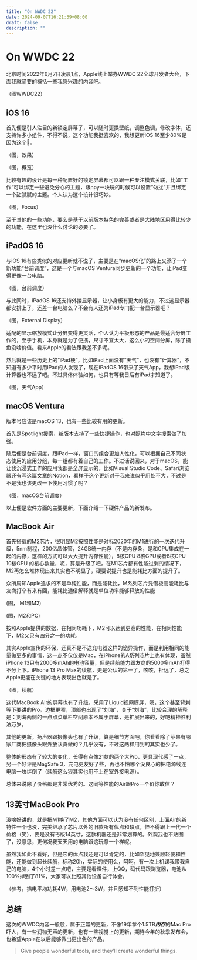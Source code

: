 ```yaml
---
title: "On WWDC 22"
date: 2024-09-07T16:21:39+08:00
draft: false
description: ""
---
```


# On WWDC 22

北京时间2022年6月7日凌晨1点，Apple线上举办WWDC 22全球开发者大会，下面我就简要的概括一些我感兴趣的内容吧。

（图WWDC22）

## iOS 16

首先便是引人注目的新锁定屏幕了，可以随时更换壁纸，调整色调，修改字体，还支持许多小组件，不得不说，这个功能我挺喜欢的，我想更新iOS 16至少80%是因为这个🤣。

（图，效果）

（图，概览）

比较有趣的设计是每一种配置好的锁定屏幕都可以跟一种专注模式关联，比如”工作“可以绑定一些避免分心的主题，跟npy一块玩的时候可以设置“勿扰”并且绑定一个甜腻腻的主题。个人认为这个设计很巧妙。

（图，Focus）

至于其他的一些功能，要么是基于以前版本特色的完善或者是大陆地区用得比较少的功能，在这里也没什么讨论的必要了。

## iPadOS 16

与iOS 16有些类似的对应更新就不说了，主要是在“macOS化”的路上又添了一个新功能“台前调度”，这是一个与macOS Ventura同步更新的一个功能，让iPad变得更像一台电脑。

（图，台前调度）

与此同时，iPadOS 16还支持外接显示器，让小身板有更大的能力，不过这显示器都安排上了，还差一台电脑么？不会有人还为iPad专门配一台显示器吧？

（图，External Display）

适配的显示缩放模式让分屏变得更灵活，个人认为平板形态的产品是最适合分屏工作的，至于手机，本身就是为了便携，尺寸不宜太大，这么小的空间分屏，除了摸鱼没啥价值。看来Apple的看法跟我差不多呢。

然后就是一些历史上的“iPad梗”，比如iPad上面没有“天气”，也没有“计算器”，不知道有多少平时用iPad的人发现了，现在iPadOS 16带来了天气App，我想iPad版计算器也不远了吧。不过具体体验如何，也只有等我日后有iPad才知道了。

（图，天气App）

## macOS Ventura

版本号应该是macOS 13，也有一些比较有用的更新。

首先是Spotlight搜索，新版本支持了一些快捷操作，也对照片中文字搜索做了加强。

随后便是台前调度，跟iPad一样，窗口的组合更加人性化，可以根据自己不同状态使用的应用分组，每一组都有着自己的工作。不过话说回来，对于macOS，能让我沉浸式工作的应用我都是全屏显示的，比如Visual Studio Code、Safari浏览器还有写这篇文章的Notion，看样子这个更新对于我来说似乎用处不大，不过是不是我也该更改一下使用习惯了呢？

（图，macOS台前调度）

以上便是软件方面的主要更新，下面介绍一下硬件产品的新发布。

## MacBook Air

首先搭载的M2芯片，很明显M2按照性能是对标2020年的M1进行的一次迭代升级，5nm制程，200亿晶体管，24GB统一内存（不是内存条，是和CPU集成在一起的内存，这样的方式可以大大提升内存性能），8核CPU 8核GPU或者8核CPU 10核GPU 的核心数量，呃，算是升级了吧，在M1芯片都有性能过剩的情况下，M2再怎么堆体现出来其实也不明显了，硬要说提升也是能耗比方面的提升了。

众所周知Apple追求的不是单纯性能，而是能耗比，M系列芯片凭借极高能耗比与友商打个有来有回，能耗比通俗解释就是单位功率能够释放的性能

(图， M1和M2)

(图，M2和PC)

按照Apple提供的数据，在相同功耗下，M2可以达到更高的性能，在相同性能下，M2又只有四分之一的功耗。

其实Apple宣传的环保，还真不是不送充电器这样的诡异操作，而是利用相同的能量做更多的事情，这一点不仅仅是Mac，在iPhone的A系列芯片上也有体现，虽然iPhone 13只有2000多mAh的电池容量，但是续航能力跟友商的5000多mAh打得不分上下。iPhone 13 Pro Max的续航，更是公认的第一了，咳咳，扯远了，总之Apple更能在关键的地方表现出色就是了。

（图，续航）

这代MacBook Air的屏幕也有了升级，采用了Liquid视网膜屏，嗯，这个甚至背刺等下要讲的Pro。边框更窄，顶部也出现了“刘海”，关于“刘海”，比较合理的解释是：刘海两侧的一点点菜单栏空间原本不属于屏幕，是扩展出来的，好吧精神胜利法万岁。

其他的更新，扬声器跟摄像头也有了升级，算是细节方面吧，你看看除了苹果有哪家厂商把摄像头跟外放认真做的？几乎没有，不过这两样用到的其实也少了。

整体的形态有了较大的变化，长得有点像21款的两个大Pro，更具现代感了一点，另一个好评是MagSafe 3，充电更友好了些，再也不怕哪个没良心的把电源线连电脑一块绊倒了（续航这么狠其实也用不上在室外接电源）。

总体来说除了价格都是非常优秀的。这同等性能的Air跟Pro一个价你敢信？

## 13英寸MacBook Pro

没啥好讲的，就是把M1换了M2，其他方面可以认为没有任何区别，上面Air的新特性一个也没，完美继承了芯片以外的旧款所有优点和缺点，怪不得跟上一代一个价格（笑），要是没有丐版14英寸，这款机器还是非常划算的。外观我也不贴图了，没意思，更何况我天天用的电脑跟这玩意一个样呢。

虽然我如此不看好，但是它的优点我还是可以肯定的，比如罕见地兼顾轻便和性能，还能做到超长续航，标称20h，实际的使用么，呵呵，有一次上机课我带我自己的电脑，4个小时差一点吧，主要是看课件，上QQ，码代码跟浏览器，电池从100%掉到了81%，大家可以比照其他设备自行体会。

（参考，插电平均功耗4W，用电池2～3W，并且感知不到性能打折）

## 总结

这次的WWDC内容一般般，属于正常的更新，不像19年拿个1.5TB***内存***的Mac Pro吓人，有一些润物无声的更新，也有一些视觉上的更新，期待今年的秋季发布会，也希望Apple在以后能够做出更出色的产品。

> Give people wonderful tools, and they’ll create wonderful things.

